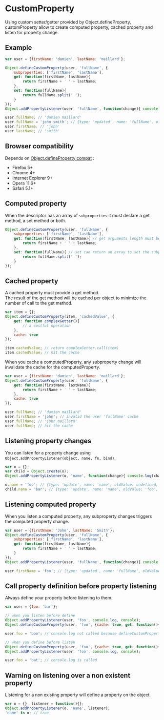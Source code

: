 CustomProperty
=============

Using custom setter/getter provided by Object.defineProperty, customProperty allow to create computed property, cached property and listen for property change.

## Example

```javascript
var user = {firstName: 'damien', lastName: 'maillard'};

Object.defineCustomProperty(user, 'fullName', {
	subproperties: ['firstName', 'lastName'],
	get: function(firstName, lastName){
		return firstName + ' ' + lastName;
	},
	set: function(fullName){
		return fullName.split(' ');
	}
});
Object.addPropertyListener(user, 'fullName', function(change){ console.log(change); });

user.fullName; // 'damien maillard'
user.fullName = 'john smith'; // {type: 'updated', name: 'fullName', oldValue: 'damien maillard', value: 'John Smith', object: user}
user.firstName; // 'john'
user.lastName; // 'smith'
```

## Browser compatibility

Depends on [Object.defineProperty compat](http://kangax.github.io/es5-compat-table/#Object.defineProperty) :
 - Firefox 5+
 - Chrome 4+
 - Internet Explorer 9+
 - Opera 11.6+
 - Safari 5.1+

## Computed property

When the descriptor has an array of `subproperties` it must declare a get method, a set method or both.

```javascript
Object.defineCustomProperty(user, 'fullName', {
	subproperties: ['firstName', 'lastName'],
	get: function(firstName, lastName){ // get arguments length must be equal to subproperties.length
		return firstName + ' ' + lastName;
	},
	set: function(fullName){ // set can return an array to set the subproperties values
		return fullName.split(' ');
	}
});
```

## Cached property

A cached property must provide a get method.  
The result of the get method will be cached per object to minimize the number of call to the get method.

```javascript
var item = {};
Object.defineCustomProperty(item, 'cachedValue', {
	get: function complexGetter(){
		// a costful operation
	},
	cache: true
});

item.cachedValue; // return complexGetter.call(item)
item.cachedValue; // hit the cache
```

When you cache a computedProperty, any subproperty change will invalidate the cache for the computedProperty.


```javascript
var user = {firstName: 'damien', lastName: 'maillard'};
Object.defineCustomProperty(user, 'fullName', {
	get: function(firstName, lastName){
		return firstName + ' ' + lastName;
	},
	cache: true
});

user.fullName; // 'damien maillard'
user.firstName = 'john'; // invalid the user 'fullName' cache
user.fullName; // 'john maillard'
user.fullName; // hit the cache
```

## Listening property changes

You can listen for a property change using `Object.addPropertyListener(object, name, fn, bind)`.

```javascript
var o = {};
var child = Object.create(o);
Object.addPropertyListener(o, 'name', function(change){ console.log(change); });

o.name = 'foo'; // {type: 'update', name: 'name', oldValue: undefined, value: 'ok', object: o}
child.name = 'bar'; // {type: 'update', name: 'name', oldValue: 'foo', value: 'bar', object: child}
```

## Listening computed property

When you listen a computed property, any subproperty changes triggers the computed property change.

```javascript
var user = {firstName: 'John', lastName: 'Smith'};
Object.defineCustomProperty(user, 'fullName', {
	subproperties: ['firstName', 'lastName'],
	get: function(firstName, lastName){
		return firstName + ' ' + lastName;
	}
});
Object.addPropertyListener(user, 'fullName', function(change){ console.log(change); });

user.firstName = 'foo'; // {type: 'updated', name: 'fullName', oldValue: 'John Smith', value: 'foo Smith', object: user};
```

## Call property definition before property listening

Always define your property before listening to them.  

```javascript
var user = {foo: 'bar'};

// when you listen before define
Object.addPropertyListener(user, 'foo', console.log, console);
Object.defineCustomProperty(user, 'foo', {cache: true, get: function(){ return 'test'; });

user.foo = 'boo'; // console.log not called because defineCustomProperty erase all listeners

// when you define before listen
Object.defineCustomProperty(user, 'foo', {cache: true, get: function(){ return 'test'; });
Object.addPropertyListener(user, 'foo', console.log, console);

user.foo = 'bat'; // console.log is called
```

## Warning on listening over a non existent property

Listening for a non existing property will define a property on the object.

```javascript
var o = {}, listener = function(){};
Object.addPropertyListener(o, 'name', listener);
'name' in o; // true
```


